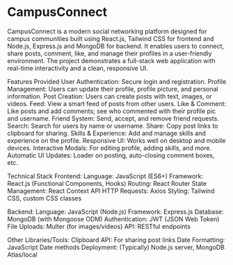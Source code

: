 # CampusConnect
CampusConnect is a modern social networking platform designed for campus communities built using React.js, Tailwind CSS for frontend and Node.js, Express.js and MongoDB for backend. It enables users to connect, share posts, comment, like, and manage their profiles in a user-friendly environment. The project demonstrates a full-stack web application with real-time interactivity and a clean, responsive UI.

Features Provided
User Authentication: Secure login and registration.
Profile Management: Users can update their profile, profile picture, and personal information.
Post Creation: Users can create posts with text, images, or videos.
Feed: View a smart feed of posts from other users.
Like & Comment: Like posts and add comments; see who commented with their profile pic and username.
Friend System: Send, accept, and remove friend requests.
Search: Search for users by name or username.
Share: Copy post links to clipboard for sharing.
Skills & Experience: Add and manage skills and experience on the profile.
Responsive UI: Works well on desktop and mobile devices.
Interactive Modals: For editing profile, adding skills, and more.
Automatic UI Updates: Loader on posting, auto-closing comment boxes, etc.

Technical Stack
Frontend:
Language: JavaScript (ES6+)
Framework: React.js (Functional Components, Hooks)
Routing: React Router
State Management: React Context API
HTTP Requests: Axios
Styling: Tailwind CSS, custom CSS classes

Backend:
Language: JavaScript (Node.js)
Framework: Express.js
Database: MongoDB (with Mongoose ODM)
Authentication: JWT (JSON Web Token)
File Uploads: Multer (for images/videos)
API: RESTful endpoints

Other Libraries/Tools:
Clipboard API: For sharing post links
Date Formatting: JavaScript Date methods
Deployment: (Typically) Node.js server, MongoDB Atlas/local
